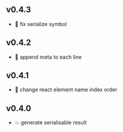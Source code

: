 ## v0.4.3

* 🐞 fix serialize symbol

## v0.4.2

* 🐞 append meta to each line

## v0.4.1

* 🐞 change react element name index order

## v0.4.0

* 💥 generate serialisable result
